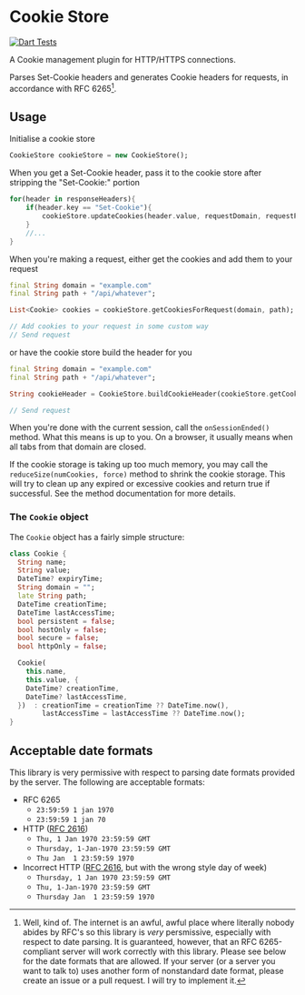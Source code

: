 # Cookie Store

[![Dart Tests](https://github.com/egefeyzioglu/cookie_store/actions/workflows/dart-tests.yml/badge.svg)](https://github.com/egefeyzioglu/cookie_store/actions/workflows/dart-tests.yml)

A Cookie management plugin for HTTP/HTTPS connections.

Parses Set-Cookie headers and generates Cookie headers for requests, in accordance with RFC 6265[^1].

[^1]: Well, kind of. The internet is an awful, awful place where literally nobody abides by RFC's so this library is _very_ persmissive, especially with respect to date parsing. It is guaranteed, however, that an RFC 6265-compliant server will work correctly with this library. Please see below for the date formats that are allowed. If your server (or a server you want to talk to) uses another form of nonstandard date format, please create an issue or a pull request. I will try to implement it.

## Usage

Initialise a cookie store

```dart
CookieStore cookieStore = new CookieStore();
```

When you get a Set-Cookie header, pass it to the cookie store after stripping the "Set-Cookie:" portion

```dart
for(header in responseHeaders){
    if(header.key == "Set-Cookie"){
        cookieStore.updateCookies(header.value, requestDomain, requestPath);
    }
    //...
}
```

When you're making a request, either get the cookies and add them to your request

```dart
final String domain = "example.com"
final String path + "/api/whatever";

List<Cookie> cookies = cookieStore.getCookiesForRequest(domain, path);

// Add cookies to your request in some custom way
// Send request
```

or have the cookie store build the header for you

```dart
final String domain = "example.com"
final String path + "/api/whatever";

String cookieHeader = CookieStore.buildCookieHeader(cookieStore.getCookiesForRequest(domain, path));

// Send request
```

When you're done with the current session, call the `onSessionEnded()` method. What this means is up to you. On a browser, it usually means when all tabs from that domain are closed.

If the cookie storage is taking up too much memory, you may call the `reduceSize(numCookies, force)` method to shrink the cookie storage. This will try to clean up any expired or excessive cookies and return true if successful. See the method documentation for more details.

### The `Cookie` object
The `Cookie` object has a fairly simple structure:

```dart
class Cookie {
  String name;
  String value;
  DateTime? expiryTime;
  String domain = "";
  late String path;
  DateTime creationTime;
  DateTime lastAccessTime;
  bool persistent = false;
  bool hostOnly = false;
  bool secure = false;
  bool httpOnly = false;

  Cookie(
    this.name,
    this.value, {
    DateTime? creationTime,
    DateTime? lastAccessTime,
  })  : creationTime = creationTime ?? DateTime.now(),
        lastAccessTime = lastAccessTime ?? DateTime.now();
}
```

## Acceptable date formats

This library is very permissive with respect to parsing date formats provided by the server. The following are acceptable formats:

- RFC 6265
  - `23:59:59 1 jan 1970`
  - `23:59:59 1 jan 70`
- HTTP ([RFC 2616](https://datatracker.ietf.org/doc/html/rfc2616#section-3.3.1))
  - `Thu, 1 Jan 1970 23:59:59 GMT`
  - `Thursday, 1-Jan-1970 23:59:59 GMT`
  - `Thu Jan  1 23:59:59 1970`
- Incorrect HTTP ([RFC 2616](https://datatracker.ietf.org/doc/html/rfc2616#section-3.3.1), but with the wrong style day of week)
  - `Thursday, 1 Jan 1970 23:59:59 GMT`
  - `Thu, 1-Jan-1970 23:59:59 GMT`
  - `Thursday Jan  1 23:59:59 1970`